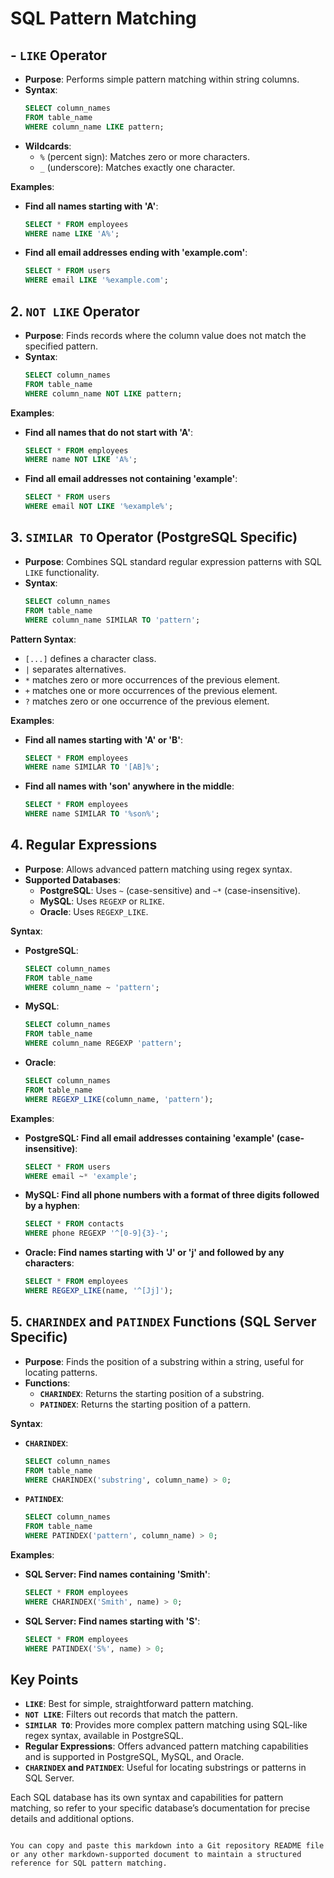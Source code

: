 

<!-- ```markdown -->
# SQL Pattern Matching

## - `LIKE` Operator

- **Purpose**: Performs simple pattern matching within string columns.
- **Syntax**:
  ```sql
  SELECT column_names
  FROM table_name
  WHERE column_name LIKE pattern;
  ```
- **Wildcards**:
  - `%` (percent sign): Matches zero or more characters.
  - `_` (underscore): Matches exactly one character.

**Examples**:
- **Find all names starting with 'A'**:
  ```sql
  SELECT * FROM employees
  WHERE name LIKE 'A%';
  ```
- **Find all email addresses ending with 'example.com'**:
  ```sql
  SELECT * FROM users
  WHERE email LIKE '%example.com';
  ```

## 2. ```NOT LIKE``` Operator

- **Purpose**: Finds records where the column value does not match the specified pattern.
- **Syntax**:
  ```sql
  SELECT column_names
  FROM table_name
  WHERE column_name NOT LIKE pattern;
  ```

**Examples**:
- **Find all names that do not start with 'A'**:
  ```sql
  SELECT * FROM employees
  WHERE name NOT LIKE 'A%';
  ```
- **Find all email addresses not containing 'example'**:
  ```sql
  SELECT * FROM users
  WHERE email NOT LIKE '%example%';
  ```

## 3. `SIMILAR TO` Operator (PostgreSQL Specific)

- **Purpose**: Combines SQL standard regular expression patterns with SQL `LIKE` functionality.
- **Syntax**:
  ```sql
  SELECT column_names
  FROM table_name
  WHERE column_name SIMILAR TO 'pattern';
  ```

**Pattern Syntax**:
- `[...]` defines a character class.
- `|` separates alternatives.
- `*` matches zero or more occurrences of the previous element.
- `+` matches one or more occurrences of the previous element.
- `?` matches zero or one occurrence of the previous element.

**Examples**:
- **Find all names starting with 'A' or 'B'**:
  ```sql
  SELECT * FROM employees
  WHERE name SIMILAR TO '[AB]%';
  ```
- **Find all names with 'son' anywhere in the middle**:
  ```sql
  SELECT * FROM employees
  WHERE name SIMILAR TO '%son%';
  ```

## 4. Regular Expressions

- **Purpose**: Allows advanced pattern matching using regex syntax.
- **Supported Databases**:
  - **PostgreSQL**: Uses `~` (case-sensitive) and `~*` (case-insensitive).
  - **MySQL**: Uses `REGEXP` or `RLIKE`.
  - **Oracle**: Uses `REGEXP_LIKE`.

**Syntax**:
- **PostgreSQL**:
  ```sql
  SELECT column_names
  FROM table_name
  WHERE column_name ~ 'pattern';
  ```

- **MySQL**:
  ```sql
  SELECT column_names
  FROM table_name
  WHERE column_name REGEXP 'pattern';
  ```

- **Oracle**:
  ```sql
  SELECT column_names
  FROM table_name
  WHERE REGEXP_LIKE(column_name, 'pattern');
  ```

**Examples**:
- **PostgreSQL: Find all email addresses containing 'example' (case-insensitive)**:
  ```sql
  SELECT * FROM users
  WHERE email ~* 'example';
  ```

- **MySQL: Find all phone numbers with a format of three digits followed by a hyphen**:
  ```sql
  SELECT * FROM contacts
  WHERE phone REGEXP '^[0-9]{3}-';
  ```

- **Oracle: Find names starting with 'J' or 'j' and followed by any characters**:
  ```sql
  SELECT * FROM employees
  WHERE REGEXP_LIKE(name, '^[Jj]');
  ```

## 5. `CHARINDEX` and `PATINDEX` Functions (SQL Server Specific)

- **Purpose**: Finds the position of a substring within a string, useful for locating patterns.
- **Functions**:
  - **`CHARINDEX`**: Returns the starting position of a substring.
  - **`PATINDEX`**: Returns the starting position of a pattern.

**Syntax**:
- **`CHARINDEX`**:
  ```sql
  SELECT column_names
  FROM table_name
  WHERE CHARINDEX('substring', column_name) > 0;
  ```

- **`PATINDEX`**:
  ```sql
  SELECT column_names
  FROM table_name
  WHERE PATINDEX('pattern', column_name) > 0;
  ```

**Examples**:
- **SQL Server: Find names containing 'Smith'**:
  ```sql
  SELECT * FROM employees
  WHERE CHARINDEX('Smith', name) > 0;
  ```

- **SQL Server: Find names starting with 'S'**:
  ```sql
  SELECT * FROM employees
  WHERE PATINDEX('S%', name) > 0;
  ```

## Key Points

- **`LIKE`**: Best for simple, straightforward pattern matching.
- **`NOT LIKE`**: Filters out records that match the pattern.
- **`SIMILAR TO`**: Provides more complex pattern matching using SQL-like regex syntax, available in PostgreSQL.
- **Regular Expressions**: Offers advanced pattern matching capabilities and is supported in PostgreSQL, MySQL, and Oracle.
- **`CHARINDEX` and `PATINDEX`**: Useful for locating substrings or patterns in SQL Server.

Each SQL database has its own syntax and capabilities for pattern matching, so refer to your specific database’s documentation for precise details and additional options.
```

You can copy and paste this markdown into a Git repository README file or any other markdown-supported document to maintain a structured reference for SQL pattern matching.